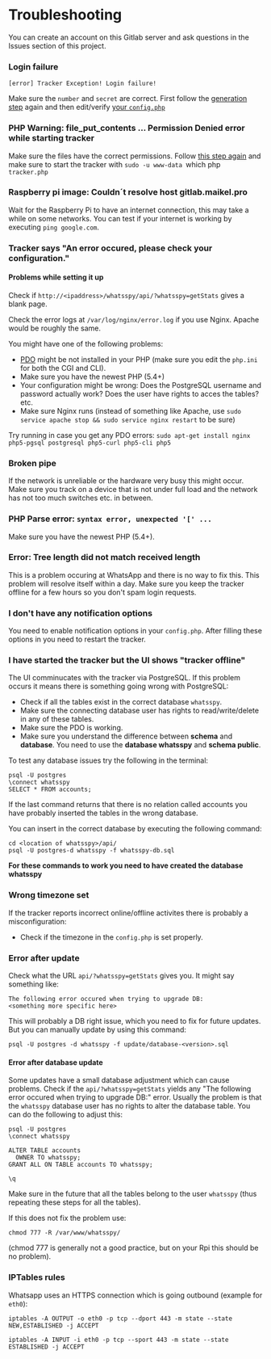 # Troubleshooting

You can create an account on this Gitlab server and ask questions in the Issues section of this project.

### Login failure

```
[error] Tracker Exception! Login failure!
```
Make sure the `number` and `secret` are correct. First follow the [generation step](https://gitlab.maikel.pro/maikeldus/WhatsSpy-Public/wikis/getting-started#2-3-retrieve-the-secret-for-a-secondary-whatsapp-account) again and then edit/verify [your `config.php`](https://gitlab.maikel.pro/maikeldus/WhatsSpy-Public/wikis/getting-started#2-4-setup-the-config)

### PHP Warning: file_put_contents ... Permission Denied error while starting tracker

Make sure the files have the correct permissions. Follow [this step again](https://gitlab.maikel.pro/maikeldus/WhatsSpy-Public/wikis/getting-started#25-correct-file-rights) and make sure to start the tracker with `sudo -u www-data `which php` tracker.php`

### Raspberry pi image: Couldn´t resolve host gitlab.maikel.pro

Wait for the Raspberry Pi to have an internet connection, this may take a while on some networks. You can test if your internet is working by executing `ping google.com`.

### Tracker says "An error occured, please check your configuration."

#### Problems while setting it up

Check if `http://<ipaddress>/whatsspy/api/?whatsspy=getStats` gives a blank page.

Check the error logs at `/var/log/nginx/error.log` if you use Nginx. Apache would be roughly the same.

You might have one of the following problems:

* [PDO](http://php.net/manual/en/book.pdo.php) might be not installed in your PHP (make sure you edit the `php.ini` for both the CGI and CLI).
* Make sure you have the newest PHP (5.4+)
* Your configuration might be wrong: Does the PostgreSQL username and password actually work? Does the user have rights to acces the tables? etc.
* Make sure Nginx runs (instead of something like Apache, use `sudo service apache stop && sudo service nginx restart` to be sure)

Try running in case you get any PDO errors: `sudo apt-get install nginx php5-pgsql postgresql php5-curl php5-cli php5`

### Broken pipe

If the network is unreliable or the hardware very busy this might occur. Make sure you track on a device that is not under full load and the network has not too much switches etc. in between.

### PHP Parse error: `syntax error, unexpected '[' ...`

Make sure you have the newest PHP (5.4+).


### Error: Tree length did not match received length

This is a problem occuring at WhatsApp and there is no way to fix this. This problem will resolve itself within a day. Make sure you keep the tracker offline for a few hours so you don't spam login requests.

### I don't have any notification options

You need to enable notification options in your `config.php`. After filling these options in you need to restart the tracker.

### I have started the tracker but the UI shows "tracker offline"

The UI comminucates with the tracker via PostgreSQL. If this problem occurs it means there is something going wrong with PostgreSQL:

* Check if all the tables exist in the correct database `whatsspy`.
* Make sure the connecting database user has rights to read/write/delete in any of these tables.
* Make sure the PDO is working.
* Make sure you understand the difference between **schema** and **database**. You need to use the **database whatsspy** and **schema public**.

To test any database issues try the following in the terminal:
```
psql -U postgres
\connect whatsspy
SELECT * FROM accounts;
```
If the last command returns that there is no relation called accounts you have probably inserted the tables in the wrong database.

You can insert in the correct database by executing the following command:
```
cd <location of whatsspy>/api/
psql -U postgres-d whatsspy -f whatsspy-db.sql
```
**For these commands to work you need to have created the database whatsspy**

### Wrong timezone set

If the tracker reports incorrect online/offline activites there is probably a misconfiguration:

* Check if the timezone in the `config.php` is set properly.

### Error after update

Check what the URL `api/?whatsspy=getStats` gives you. It might say something like: 
```
The following error occured when trying to upgrade DB:
<something more specific here>
```

This will probably a DB right issue, which you need to fix for future updates. But you can manually update by using this command:
```
psql -U postgres -d whatsspy -f update/database-<version>.sql
```

#### Error after database update

Some updates have a small database adjustment which can cause problems. Check if the `api/?whatsspy=getStats` yields any "The following error occured when trying to upgrade DB:" error. Usually the problem is that the `whatsspy` database user has no rights to alter the database table. You can do the following to adjust this:

```
psql -U postgres
\connect whatsspy

ALTER TABLE accounts
  OWNER TO whatsspy;
GRANT ALL ON TABLE accounts TO whatsspy;

\q
```
Make sure in the future that all the tables belong to the user `whatsspy` (thus repeating these steps for all the tables). 

If this does not fix the problem use:

```
chmod 777 -R /var/www/whatsspy/
```
(chmod 777 is generally not a good practice, but on your Rpi this should be no problem).



### IPTables rules

Whatsapp uses an HTTPS connection which is going outbound (example for `eth0`):

`iptables -A OUTPUT -o eth0 -p tcp --dport 443 -m state --state NEW,ESTABLISHED -j ACCEPT`

`iptables -A INPUT -i eth0 -p tcp --sport 443 -m state --state ESTABLISHED -j ACCEPT`